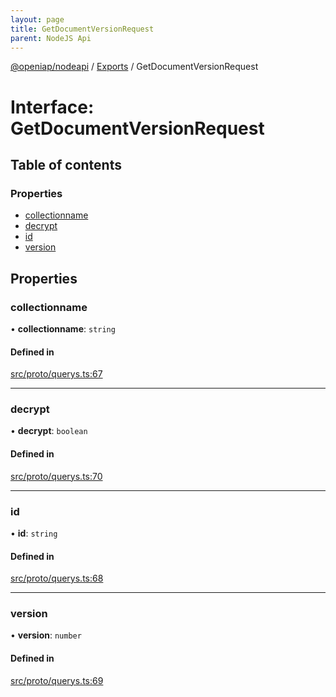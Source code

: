 ```yaml
---
layout: page
title: GetDocumentVersionRequest
parent: NodeJS Api
---
```

[@openiap/nodeapi](../README.html#) / [Exports](../modules.html#) / GetDocumentVersionRequest

# Interface: GetDocumentVersionRequest

## Table of contents

### Properties

- [collectionname](GetDocumentVersionRequest.html##collectionname)
- [decrypt](GetDocumentVersionRequest.html##decrypt)
- [id](GetDocumentVersionRequest.html##id)
- [version](GetDocumentVersionRequest.html##version)

## Properties

### collectionname

• **collectionname**: `string`

#### Defined in

[src/proto/querys.ts:67](https://github.com/openiap/nodeapi/blob/a6b5438/src/proto/querys.ts#L67)

___

### decrypt

• **decrypt**: `boolean`

#### Defined in

[src/proto/querys.ts:70](https://github.com/openiap/nodeapi/blob/a6b5438/src/proto/querys.ts#L70)

___

### id

• **id**: `string`

#### Defined in

[src/proto/querys.ts:68](https://github.com/openiap/nodeapi/blob/a6b5438/src/proto/querys.ts#L68)

___

### version

• **version**: `number`

#### Defined in

[src/proto/querys.ts:69](https://github.com/openiap/nodeapi/blob/a6b5438/src/proto/querys.ts#L69)
